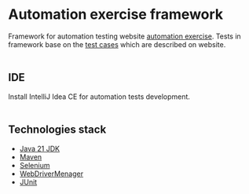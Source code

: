 # Automation exercise framework
Framework for automation testing website [automation exercise](https://www.automationexercise.com/). Tests in framework base on the [test cases](https://www.automationexercise.com/test_cases) which are described on website.
<br><br/>
## IDE
Install IntelliJ Idea CE for automation tests development.
<br><br/>
## Technologies stack
* [Java 21 JDK](https://adoptium.net/temurin/releases/?version=21&package=jdk)
* [Maven](https://maven.apache.org/)
* [Selenium](https://www.selenium.dev/)
* [WebDriverMenager](https://github.com/bonigarcia/webdrivermanager)
* [JUnit](https://junit.org/junit5/)
